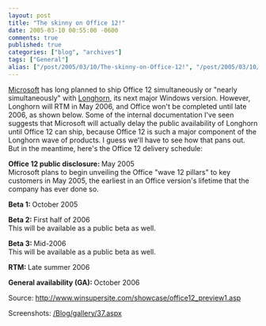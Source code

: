 ```yaml
---
layout: post
title: "The skinny on Office 12!"
date: 2005-03-10 00:55:00 -0600
comments: true
published: true
categories: ["blog", "archives"]
tags: ["General"]
alias: ["/post/2005/03/10/The-skinny-on-Office-12!", "/post/2005/03/10/the-skinny-on-office-12!"]
---
```

<!-- more -->
<P><A title=Microsoft href="http://Microsoft.com" target=_blank>Microsoft</A> has long planned to ship Office 12 simultaneously or "nearly simultaneously" with <A title="Windows " href="http://msdn.microsoft.com/longhorn/" target=_blank Longhorn??>Longhorn</A>, its next major Windows version. However, Longhorn will RTM in May 2006, and Office won't be completed until late 2006, as shown below. Some of the internal documentation I've seen suggests that Microsoft will actually delay the public availability of Longhorn until Office 12 can ship, because Office 12 is such a major component of the Longhorn wave of products. I guess we'll have to see how that pans out. But in the meantime, here's the Office 12 delivery schedule:</P>
<P><B>Office 12 public disclosure: </B>May 2005 <BR>Microsoft plans to begin unveiling the Office "wave 12 pillars" to key customers in May 2005, the earliest in an Office version's lifetime that the company has ever done so.</P>
<P><B>Beta 1: </B>October 2005</P>
<P><B>Beta 2: </B>First half of 2006 <BR>This will be available as a public beta as well.</P>
<P><B>Beta 3: </B>Mid-2006 <BR>This will be available as a public beta as well.</P>
<P><B>RTM: </B>Late summer 2006</P>
<P><B>General availability (GA): </B>October 2006</P>
<P>Source: <A href="http://www.winsupersite.com/showcase/office12_preview1.asp">http://www.winsupersite.com/showcase/office12_preview1.asp</A></P>
<P>Screenshots: <A href="/Blog/gallery/37.aspx">/Blog/gallery/37.aspx</A></P>
